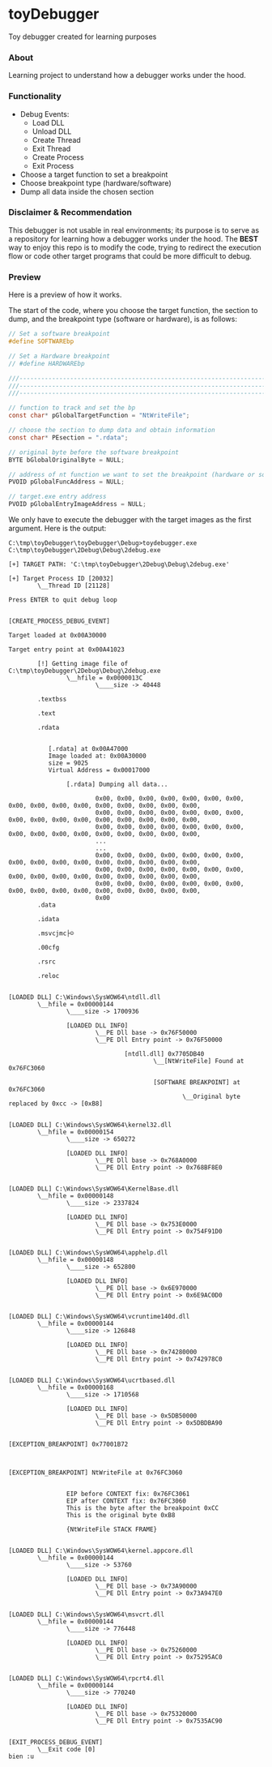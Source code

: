 # toyDebugger
Toy debugger created for learning purposes

### About
Learning project to understand how a debugger works under the hood.

### Functionality
- Debug Events:
  - Load DLL
  - Unload DLL
  - Create Thread
  - Exit Thread
  - Create Process
  - Exit Process
- Choose a target function to set a breakpoint 
- Choose breakpoint type (hardware/software)
- Dump all data inside the chosen section

### Disclaimer & Recommendation
This debugger is not usable in real environments; its purpose is to serve as a repository for learning how a debugger works under the hood. The **BEST** way to enjoy this repo is to modify the code, trying to redirect the execution flow or code other target programs that could be more difficult to debug.

### Preview
Here is a preview of how it works.

The start of the code, where you choose the target function, the section to dump, and the breakpoint type (software or hardware), is as follows:
````c
// Set a software breakpoint
#define SOFTWAREbp

// Set a Hardware breakpoint
// #define HARDWAREbp

///----------------------------------------------------------------------------------------------------------------------------------------------------------
///----------------------------------------------------------------------------------------------------------------------------------------------------------
///----------------------------------------------------------------------------------------------------------------------------------------------------------

// function to track and set the bp
const char* pGlobalTargetFunction = "NtWriteFile";

// choose the section to dump data and obtain information
const char* PEsection = ".rdata";

// original byte before the software breakpoint
BYTE bGlobalOriginalByte = NULL;

// address of nt function we want to set the breakpoint (hardware or software)
PVOID pGlobalFuncAddress = NULL;

// target.exe entry address
PVOID pGlobalEntryImageAddress = NULL;
````

We only have to execute the debugger with the target images as the first argument.
Here is the output:
````
C:\tmp\toyDebugger\toyDebugger\Debug>toydebugger.exe C:\tmp\toyDebugger\2Debug\Debug\2debug.exe

[+] TARGET PATH: 'C:\tmp\toyDebugger\2Debug\Debug\2debug.exe'

[+] Target Process ID [20032]
        \__Thread ID [21128]

Press ENTER to quit debug loop


[CREATE_PROCESS_DEBUG_EVENT]

Target loaded at 0x00A30000

Target entry point at 0x00A41023

        [!] Getting image file of C:\tmp\toyDebugger\2Debug\Debug\2debug.exe
                \__hfile = 0x0000013C
                        \____size -> 40448

        .textbss

        .text

        .rdata


           [.rdata] at 0x00A47000
           Image loaded at: 0x00A30000
           size = 9025
           Virtual Address = 0x00017000

                [.rdata] Dumping all data...

                        0x00, 0x00, 0x00, 0x00, 0x00, 0x00, 0x00, 0x00, 0x00, 0x00, 0x00, 0x00, 0x00, 0x00, 0x00, 0x00,
                        0x00, 0x00, 0x00, 0x00, 0x00, 0x00, 0x00, 0x00, 0x00, 0x00, 0x00, 0x00, 0x00, 0x00, 0x00, 0x00,
                        0x00, 0x00, 0x00, 0x00, 0x00, 0x00, 0x00, 0x00, 0x00, 0x00, 0x00, 0x00, 0x00, 0x00, 0x00, 0x00,
                        ...
                        ...
                        0x00, 0x00, 0x00, 0x00, 0x00, 0x00, 0x00, 0x00, 0x00, 0x00, 0x00, 0x00, 0x00, 0x00, 0x00, 0x00,
                        0x00, 0x00, 0x00, 0x00, 0x00, 0x00, 0x00, 0x00, 0x00, 0x00, 0x00, 0x00, 0x00, 0x00, 0x00, 0x00,
                        0x00, 0x00, 0x00, 0x00, 0x00, 0x00, 0x00, 0x00, 0x00, 0x00, 0x00, 0x00, 0x00, 0x00, 0x00, 0x00,
                        0x00
        .data

        .idata

        .msvcjmc├☺

        .00cfg

        .rsrc

        .reloc


[LOADED DLL] C:\Windows\SysWOW64\ntdll.dll
        \__hfile = 0x00000144
                \____size -> 1700936

                [LOADED DLL INFO]
                        \__PE Dll base -> 0x76F50000
                        \__PE Dll Entry point -> 0x76F50000

                                [ntdll.dll] 0x7705DB40
                                        \__[NtWriteFile] Found at 0x76FC3060

                                        [SOFTWARE BREAKPOINT] at 0x76FC3060
                                                \__Original byte replaced by 0xcc -> [0xB8]


[LOADED DLL] C:\Windows\SysWOW64\kernel32.dll
        \__hfile = 0x00000154
                \____size -> 650272

                [LOADED DLL INFO]
                        \__PE Dll base -> 0x768A0000
                        \__PE Dll Entry point -> 0x768BF8E0


[LOADED DLL] C:\Windows\SysWOW64\KernelBase.dll
        \__hfile = 0x00000148
                \____size -> 2337824

                [LOADED DLL INFO]
                        \__PE Dll base -> 0x753E0000
                        \__PE Dll Entry point -> 0x754F91D0


[LOADED DLL] C:\Windows\SysWOW64\apphelp.dll
        \__hfile = 0x00000148
                \____size -> 652800

                [LOADED DLL INFO]
                        \__PE Dll base -> 0x6E970000
                        \__PE Dll Entry point -> 0x6E9AC0D0


[LOADED DLL] C:\Windows\SysWOW64\vcruntime140d.dll
        \__hfile = 0x00000144
                \____size -> 126848

                [LOADED DLL INFO]
                        \__PE Dll base -> 0x74280000
                        \__PE Dll Entry point -> 0x742978C0


[LOADED DLL] C:\Windows\SysWOW64\ucrtbased.dll
        \__hfile = 0x00000168
                \____size -> 1710568

                [LOADED DLL INFO]
                        \__PE Dll base -> 0x5DB50000
                        \__PE Dll Entry point -> 0x5DBDBA90


[EXCEPTION_BREAKPOINT] 0x77001B72



[EXCEPTION_BREAKPOINT] NtWriteFile at 0x76FC3060


                EIP before CONTEXT fix: 0x76FC3061
                EIP after CONTEXT fix: 0x76FC3060
                This is the byte after the breakpoint 0xCC
                This is the original byte 0xB8

                {NtWriteFile STACK FRAME}


[LOADED DLL] C:\Windows\SysWOW64\kernel.appcore.dll
        \__hfile = 0x00000144
                \____size -> 53760

                [LOADED DLL INFO]
                        \__PE Dll base -> 0x73A90000
                        \__PE Dll Entry point -> 0x73A947E0


[LOADED DLL] C:\Windows\SysWOW64\msvcrt.dll
        \__hfile = 0x00000144
                \____size -> 776448

                [LOADED DLL INFO]
                        \__PE Dll base -> 0x75260000
                        \__PE Dll Entry point -> 0x75295AC0


[LOADED DLL] C:\Windows\SysWOW64\rpcrt4.dll
        \__hfile = 0x00000144
                \____size -> 770240

                [LOADED DLL INFO]
                        \__PE Dll base -> 0x75320000
                        \__PE Dll Entry point -> 0x7535AC90


[EXIT_PROCESS_DEBUG_EVENT]
        \__Exit code [0]
bien :u
````
